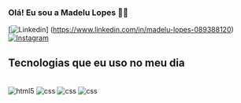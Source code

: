 ### Olá! Eu sou a Madelu Lopes 🖐🏾
[![Linkedin](https://img.shields.io/badge/LinkedIn-0077B5?style=for-the-badge&logo=linkedin&logoColor=white)] (https://www.linkedin.com/in/madelu-lopes-089388120)
[![Instagram](https://img.shields.io/badge/Instagram-E4405F?style=for-the-badge&logo=instagram&logoColor=white)](https://www.instagram.com/madelul87)

## Tecnologias que eu uso no meu dia
<div style="Display: inline_block"><br>
<img align="center" alt="html5" src="https://img.shields.io/badge/HTML5-E34F26?style=for-the-badge&logo=html5&logoColor=white"/>
  <img align="center" alt="css" src="https://img.shields.io/badge/CSS3-239120?style=for-the-badge&logo=html5&logoColor=white"/>
  <img align="center" alt="css" src="https://img.shields.io/badge/Python-3776AB?style=for-the-badge&logo=html5&logoColor=white"/>
   <img align="center" alt="css" src="https://img.shields.io/badge/JavaScript-323330?style=for-the-badge&logo=html5&logoColor=white"/>
</div><br>


